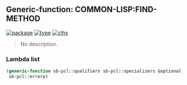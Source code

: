 ## Generic-function: COMMON-LISP:FIND-METHOD
[![package](https://img.shields.io/badge/Package-COMMON--LISP-5f9ea0.svg?style=social&colorA=999999)](../) [![type](https://img.shields.io/badge/Type-Generic--Function-5f9ea0.svg?style=social&colorA=999999)](../#generic-function) [![clhs](https://img.shields.io/badge/CLHS-FIND--METHOD-5f9ea0.svg?style=social&colorA=999999)](http://www.lispworks.com/documentation/HyperSpec/Body/f_find_m.htm) 

> No description.

### Lambda list
```cl
(generic-function sb-pcl::qualifiers sb-pcl::specializers &optional
 sb-pcl::errorp)
```
